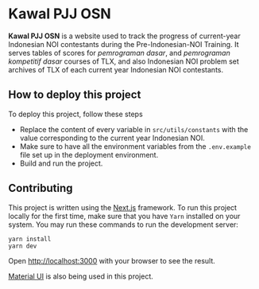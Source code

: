 # Kawal PJJ OSN

**Kawal PJJ OSN** is a website used to track the progress of current-year Indonesian NOI contestants during the Pre-Indonesian-NOI Training. It serves tables of scores for _pemrograman dasar_, and _pemrograman kompetitif dasar_ courses of TLX, and also Indonesian NOI problem set archives of TLX of each current year Indonesian NOI contestants.

## How to deploy this project

To deploy this project, follow these steps

- Replace the content of every variable in `src/utils/constants` with the value corresponding to the current year Indonesian NOI.
- Make sure to have all the environment variables from the `.env.example` file set up in the deployment environment.
- Build and run the project.

## Contributing

This project is written using the [Next.js](https://nextjs.org) framework. To run this project locally for the first time, make sure that you have `Yarn` installed on your system.
You may run these commands to run the development server:

```shell
yarn install
yarn dev
```

Open [http://localhost:3000](http://localhost:3000) with your browser to see the result.

[Material UI](https://mui.com/) is also being used in this project.
